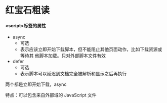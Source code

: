 # 红宝石粗读





#### \<script\>标签的属性

- async
  - 可选
  - 表示应该立即开始下载脚本，但不能阻止其他页面动作，比如下载资源或等待其 他脚本加载。只对外部脚本文件有效
- defer
  - 可选
  - 表示脚本可以延迟到文档完全被解析和显示之后再执行

两个都是立即开始下载，async

特点：可以包含来自外部域的 JavaScript 文件

